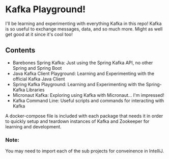 # Kafka Playground!

I'll be learning and experimenting with everything Kafka in this repo! Kafka is so useful to exchange messages, data, and so much more.
Might as well get good at it since it's cool too!

## Contents
- Barebones Spring Kafka: Just using the Spring Kafka API, no other Spring and Spring Boot
- Java Kafka Client Playground: Learning and Experimenting with the official Kafka Java Client
- Spring Kafka Playground: Learning and Experimenting with the Spring-Kafka Libraries
- Micronaut Kafka: Exploring using Kafka with Micronaut... I'm impressed!
- Kafka Command Line: Useful scripts and commands for interacting with Kafka

A docker-compose file is included with each package that needs it in order to quickly setup and teardown
instances of Kafka and Zookeeper for learning and development. 

### Note:
You may need to import each of the sub projects for conveinence in IntelliJ.

